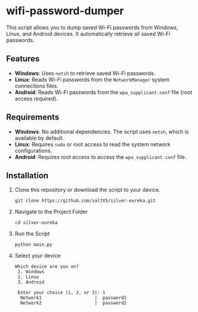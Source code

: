 # wifi-password-dumper

This script allows you to dump saved Wi-Fi passwords from Windows, Linux, and Android devices. It automatically retrieve all saved Wi-Fi passwords.

## Features

- **Windows**: Uses `netsh` to retrieve saved Wi-Fi passwords.
- **Linux**: Reads Wi-Fi passwords from the `NetworkManager` system connections files.
- **Android**: Reads Wi-Fi passwords from the `wpa_supplicant.conf` file (root access required).

## Requirements

- **Windows**: No additional dependencies. The script uses `netsh`, which is available by default.
- **Linux**: Requires `sudo` or root access to read the system network configurations.
- **Android**: Requires root access to access the `wpa_supplicant.conf` file.

## Installation

1. Clone this repository or download the script to your device.
   ```
   git clone https://github.com/saltX5/silver-eureka.git
   ```
2. Navigate to the Project Folder
   ```
   cd silver-eureka
   ```
3. Run the Script
   ```
   python main.py
   ```
3. Select your device
   ```
   Which device are you on?
    1. Windows
    2. Linux
    3. Android

    Enter your choice (1, 2, or 3): 1
     Network1                    |  password1
     Network2                    |  password2
   ```
